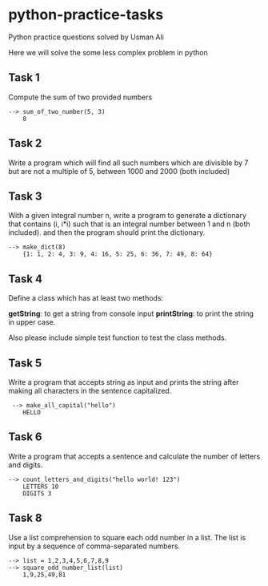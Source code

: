 # python-practice-tasks
Python practice questions solved by Usman Ali

Here we will solve the some less complex problem in python

## Task 1 ##
Compute the sum of two provided numbers

    --> sum_of_two_number(5, 3)
        8
 
 ## Task 2 ##
 Write a program which will find all such numbers which are divisible by 7 but are not a multiple of 5, between 1000
 and 2000 (both included)
 
 ## Task 3 ##
 With a given integral number n, write a program to generate a dictionary that contains
 (i, i*i) such that is an integral number between 1 and n (both included). and then the program should
 print the dictionary.

    --> make_dict(8)
        {1: 1, 2: 4, 3: 9, 4: 16, 5: 25, 6: 36, 7: 49, 8: 64}

## Task 4 ##
Define a class which has at least two methods:

**getString**: to get a string from console input
**printString**: to print the string in upper case.

Also please include simple test function to test the class methods.

## Task 5 ##
Write a program that accepts string as input and prints the string after making
    all characters in the sentence capitalized.

     --> make_all_capital("hello")
        HELLO
        
 ## Task 6 ##
 Write a program that accepts a sentence and calculate the number of letters and digits.

    --> count_letters_and_digits("hello world! 123")
        LETTERS 10
        DIGITS 3

## Task 8 ##
Use a list comprehension to square each odd number in a list. The list is input
    by a sequence of comma-separated numbers.

    --> list = 1,2,3,4,5,6,7,8,9
    --> square_odd_number_list(list)
        1,9,25,49,81
